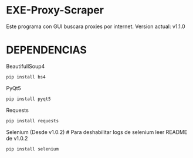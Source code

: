 # EXE-Proxy-Scraper
Este programa con GUI buscara proxies por internet. 
Version actual: v1.1.0


# DEPENDENCIAS

BeautifullSoup4
```python
pip install bs4
```
PyQt5
```python
pip install pyqt5
```
Requests
```python
pip install requests
```

Selenium (Desde v1.0.2) # Para deshabilitar logs de selenium leer README de v1.0.2
```python
pip install selenium
```
